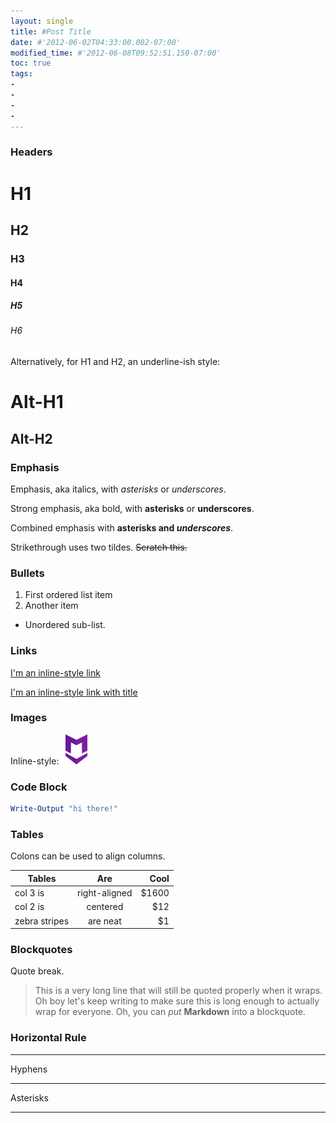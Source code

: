 ```yaml
---
layout: single
title: #Post Title
date: #'2012-06-02T04:33:00.002-07:00'
modified_time: #'2012-06-08T09:52:51.150-07:00'
toc: true
tags:
- 
- 
- 
- 
---
```


### Headers
# H1
## H2
### H3
#### H4
##### H5
###### H6

Alternatively, for H1 and H2, an underline-ish style:

Alt-H1
======

Alt-H2
------

### Emphasis
Emphasis, aka italics, with *asterisks* or _underscores_.

Strong emphasis, aka bold, with **asterisks** or __underscores__.

Combined emphasis with **asterisks and _underscores_**.

Strikethrough uses two tildes. ~~Scratch this.~~

### Bullets
1. First ordered list item
2. Another item
  * Unordered sub-list. 


### Links
[I'm an inline-style link](https://www.google.com)

[I'm an inline-style link with title](https://www.google.com "Google's Homepage")

### Images
Inline-style: 
![alt text](https://github.com/adam-p/markdown-here/raw/master/src/common/images/icon48.png "Logo Title Text 1")

### Code Block
```powershell
Write-Output "hi there!"
```
### Tables
Colons can be used to align columns.

| Tables        | Are           | Cool  |
| ------------- |:-------------:| -----:|
| col 3 is      | right-aligned | $1600 |
| col 2 is      | centered      |   $12 |
| zebra stripes | are neat      |    $1 |

### Blockquotes
Quote break.

> This is a very long line that will still be quoted properly when it wraps. Oh boy let's keep writing to make sure this is long enough to actually wrap for everyone. Oh, you can *put* **Markdown** into a blockquote.

### Horizontal Rule
---

Hyphens

***

Asterisks

___
